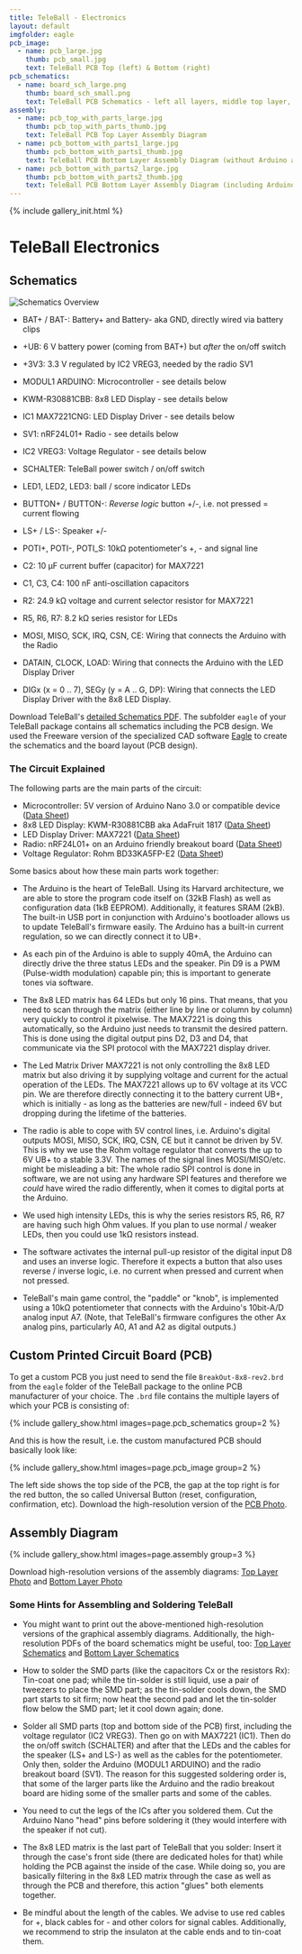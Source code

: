 ```yaml
---
title: TeleBall - Electronics
layout: default
imgfolder: eagle
pcb_image:
  - name: pcb_large.jpg
    thumb: pcb_small.jpg
    text: TeleBall PCB Top (left) & Bottom (right)
pcb_schematics:    
  - name: board_sch_large.png
    thumb: board_sch_small.png
    text: TeleBall PCB Schematics - left all layers, middle top layer, right bottom layer
assembly:
  - name: pcb_top_with_parts_large.jpg
    thumb: pcb_top_with_parts_thumb.jpg
    text: TeleBall PCB Top Layer Assembly Diagram
  - name: pcb_bottom_with_parts1_large.jpg
    thumb: pcb_bottom_with_parts1_thumb.jpg
    text: TeleBall PCB Bottom Layer Assembly Diagram (without Arduino and radio)
  - name: pcb_bottom_with_parts2_large.jpg
    thumb: pcb_bottom_with_parts2_thumb.jpg
    text: TeleBall PCB Bottom Layer Assembly Diagram (including Arduino and radio)    
---
```


{% include gallery_init.html %}

TeleBall Electronics
====================

Schematics
----------

![Schematics Overview](eagle/circuit.png)

* BAT+ / BAT-: Battery+ and Battery- aka GND, directly wired via battery clips
* +UB: 6 V battery power (coming from BAT+) but *after* the on/off switch
* +3V3: 3.3 V regulated by IC2 VREG3, needed by the radio SV1

* MODUL1 ARDUINO: Microcontroller - see details below
* KWM-R30881CBB: 8x8 LED Display - see details below
* IC1 MAX7221CNG: LED Display Driver - see details below
* SV1: nRF24L01+ Radio - see details below
* IC2 VREG3: Voltage Regulator - see details below

* SCHALTER: TeleBall power switch / on/off switch
* LED1, LED2, LED3: ball / score indicator LEDs
* BUTTON+ / BUTTON-: *Reverse logic* button +/-, i.e. not pressed = current flowing
* LS+ / LS-: Speaker +/-
* POTI+, POTI-, POTI_S: 10kΩ potentiometer's +, - and signal line
* C2: 10 µF current buffer (capacitor) for MAX7221
* C1, C3, C4: 100 nF anti-oscillation capacitors
* R2: 24.9 kΩ voltage and current selector resistor for MAX7221
* R5, R6, R7: 8.2 kΩ series resistor for LEDs

* MOSI, MISO, SCK, IRQ, CSN, CE: Wiring that connects the Arduino with the Radio
* DATAIN, CLOCK, LOAD: Wiring that connects the Arduino with the LED Display Driver
* DIGx (x = 0 .. 7), SEGy (y = A .. G, DP): Wiring that connects the LED Display
  Driver with the 8x8 LED Display.

Download TeleBall's [detailed Schematics PDF](eagle/BreakOut-8x8-rev2-circuit.pdf). The subfolder
`eagle` of your TeleBall package contains all schematics including the PCB design. We
used the Freeware version of the specialized CAD software [Eagle](http://www.cadsoftusa.com/)
to create the schematics and the board layout (PCB design).

### The Circuit Explained

The following parts are the main parts of the circuit:

* Microcontroller: 5V version of Arduino Nano 3.0 or compatible device ([Data Sheet](http://arduino.cc/de/Main/ArduinoBoardNano))
* 8x8 LED Display: KWM-R30881CBB aka AdaFruit 1817 ([Data Sheet](http://www.adafruit.com/datasheets/1047datasheet.pdf))
* LED Display Driver: MAX7221 ([Data Sheet](http://datasheets.maximintegrated.com/en/ds/MAX7219-MAX7221.pdf))
* Radio: nRF24L01+ on an Arduino friendly breakout board ([Data Sheet](http://www.nordicsemi.com/eng/content/download/2726/34069/file/nRF24L01P_Product_Specification_1_0.pdf))
* Voltage Regulator: Rohm BD33KA5FP-E2 ([Data Sheet](http://rohmfs.rohm.com/en/products/databook/datasheet/ic/power/linear_regulator/bdxxka5-e.pdf))

Some basics about how these main parts work together:

* The Arduino is the heart of TeleBall. Using its Harvard architecture, we are able to store
  the program code itself on (32kB Flash) as well as configuration data (1kB EEPROM). Additionally, it
  features SRAM (2kB). The built-in USB port in conjunction with Arduino's bootloader
  allows us to update TeleBall's firmware easily. The Arduino has a built-in current
  regulation, so we can directly connect it to UB+.

* As each pin of the Arduino is able to supply 40mA, the Arduino can directly drive the
  three status LEDs and the speaker. Pin D9 is a PWM (Pulse-width modulation) capable pin;
  this is important to generate tones via software.

* The 8x8 LED matrix has 64 LEDs but only 16 pins. That means, that you need to scan through
  the matrix (either line by line or column by column) very quickly to control it pixelwise.
  The MAX7221 is doing this automatically, so the Arduino just needs to transmit the desired
  pattern. This is done using the digital output pins D2, D3 and D4, that communicate via the
  SPI protocol with the MAX7221 display driver.

* The Led Matrix Driver MAX7221 is not only controlling the 8x8 LED matrix but also
  driving it by supplying voltage and current for the actual operation of the LEDs. The MAX7221
  allows up to 6V voltage at its VCC pin. We are therefore directly connecting it to the
  battery current UB+, which is initially - as long as the batteries are new/full - indeed 6V
  but dropping during the lifetime of the batteries.

* The radio is able to cope with 5V control lines, i.e. Arduino's digital outputs
  MOSI, MISO, SCK, IRQ, CSN, CE but it cannot be driven by 5V. This is why we use the
  Rohm voltage regulator that converts the up to 6V UB+ to a stable 3.3V. The names of the
  signal lines MOSI/MISO/etc. might be misleading a bit: The whole radio SPI control is done
  in software, we are not using any hardware SPI features and therefore we *could* have
  wired the radio differently, when it comes to digital ports at the Arduino.

* We used high intensity LEDs, this is why the series resistors R5, R6, R7 are having
  such high Ohm values. If you plan to use normal / weaker LEDs, then you could use
  1kΩ resistors instead.

* The software activates the internal pull-up resistor of  the digital input D8 and
  uses an inverse logic. Therefore it expects a button that also uses reverse / inverse
  logic, i.e. no current when pressed and current when not pressed.

* TeleBall's main game control, the "paddle" or "knob", is implemented using a
  10kΩ potentiometer that connects with the Arduino's 10bit-A/D analog input A7.
  (Note, that TeleBall's firmware configures the other Ax analog pins, particularly
  A0, A1 and A2 as digital outputs.)


Custom Printed Circuit Board (PCB)
----------------------------------

To get a custom PCB you just need to send the file `BreakOut-8x8-rev2.brd` from the
`eagle` folder of the TeleBall package to the online PCB manufacturer of your choice.
The `.brd` file contains the multiple layers of which your PCB is consisting of:

{% include gallery_show.html images=page.pcb_schematics group=2 %}

And this is how the result, i.e. the custom manufactured PCB should basically look like:  

{% include gallery_show.html images=page.pcb_image group=2 %}

The left side shows the top side of the PCB, the gap at the top right is for the
red button, the so called Universal Button (reset, configuration, confirmation, etc).
Download the high-resolution version of the [PCB Photo](eagle/pcb_large.jpg).

Assembly Diagram
----------------

{% include gallery_show.html images=page.assembly group=3 %}

Download high-resolution versions of the assembly diagrams:
[Top Layer Photo](eagle/pcb_top_with_parts_large.jpg) and
[Bottom Layer Photo](eagle/pcb_bottom_with_parts1_large.jpg)

### Some Hints for Assembling and Soldering TeleBall

* You might want to print out the above-mentioned high-resolution versions of the
  graphical assembly diagrams. Additionally, the high-resolution PDFs of the board
  schematics might be useful, too:
  [Top Layer Schematics](eagle/BreakOut-8x8-rev2-board2-top.pdf) and
  [Bottom Layer Schematics](eagle/BreakOut-8x8-rev2-board3-bottom.pdf)

* How to solder the SMD parts (like the capacitors Cx or the resistors Rx):
  Tin-coat one pad; while the tin-solder is still liquid, use a pair of
  tweezers to place the SMD part; as the tin-solder cools down, the SMD part
  starts to sit firm; now heat the second pad and let the tin-solder flow
  below the SMD part; let it cool down again; done.

* Solder all SMD parts (top and bottom side of the PCB) first, including the
  voltage regulator (IC2 VREG3). Then go on with MAX7221 (IC1). Then do
  the on/off switch (SCHALTER) and after that the LEDs and the cables for
  the speaker (LS+ and LS-) as well as the cables for the potentiometer.
  Only then, solder the Arduino (MODUL1 ARDUINO) and the radio breakout
  board (SV1). The reason for this suggested soldering order is, that
  some of the larger parts like the Arduino and the radio breakout board
  are hiding some of the smaller parts and some of the cables.

* You need to cut the legs of the ICs after you soldered them. Cut the
  Arduino Nano "head" pins before soldering it (they would interfere
  with the speaker if not cut).

* The 8x8 LED matrix is the last part of TeleBall that you solder: Insert it
  through the case's front side (there are dedicated holes for that) while
  holding the PCB against the inside of the case. While doing so, you are
  basically filtering in the 8x8 LED matrix through the case as well as
  through the PCB and therefore, this action "glues" both elements together.

* Be mindful about the length of the cables. We advise to use red cables
  for +, black cables for - and other colors for signal cables. Additionally,
  we recommend to strip the insulaton at the cable ends and to tin-coat them.

